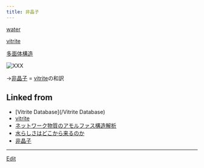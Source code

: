```yaml
---
title: 非晶子
---
```

[water](/water)

[vitrite](/vitrite)

[多面体構造](/多面体構造)

![![XXX](October_26-border.png)](storage:[非晶子](/非晶子)/20071026full.jpg)

→[非晶子](/非晶子) = [vitrite](/vitrite)の和訳


## Linked from

* [Vitrite Database](/Vitrite Database)
* [vitrite](/vitrite)
* [ネットワーク物質のアモルファス構造解析](/ネットワーク物質のアモルファス構造解析)
* [水らしさはどこから来るのか](/水らしさはどこから来るのか)
* [非晶子](/非晶子)


----

[Edit](https://github.com/vitroid/vitroid.github.io/edit/master/MD/非晶子.md)

